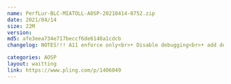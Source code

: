 ```yaml
---
name: PerfLur-BLC-MIATOLL-AOSP-20210414-0752.zip
date: 2021/04/14
size: 22M
version: 
md5: afe3eea734e717beccf6de6148a1cdcb
changelog: NOTES!!! A11 enforce only<br>• Disable debugging<br>• add devfreq boost driver<br>• Implement Uclamp Assist<br>• added krypton module<br>• another improvement<br>• Built use NusantaraDev clang|thanks to @Najahiii

categories: AOSP
layout: waitting
link: https://www.pling.com/p/1406049
---
```

